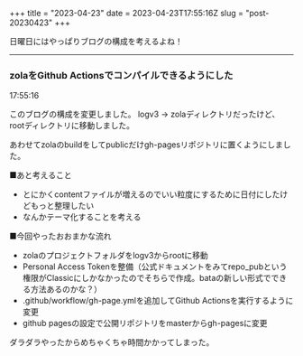 +++
title = "2023-04-23"
date = 2023-04-23T17:55:16Z
slug = "post-20230423"
+++

日曜日にはやっぱりブログの構成を考えるよね！

---

### zolaをGithub Actionsでコンパイルできるようにした
17:55:16

このブログの構成を変更しました。
logv3 → zolaディレクトリだったけど、rootディレクトリに移動しました。

あわせてzolaのbuildをしてpublicだけgh-pagesリポジトリに置くようにしました。

■あと考えること
- とにかくcontentファイルが増えるのでいい粒度にするために日付にしたけどもっと整理したい
- なんかテーマ化することを考える

■今回やったおおまかな流れ
- zolaのプロジェクトフォルダをlogv3からrootに移動
- Personal Access Tokenを整備（公式ドキュメントをみてrepo_pubという権限がClassicにしかなかったのでそちらで作成。bataの新しい形式でできる方法あるのかな？）
- .github/workflow/gh-page.ymlを追加してGithub Actionsを実行するように変更
- github pagesの設定で公開リポジトリをmasterからgh-pagesに変更

ダラダラやったからめちゃくちゃ時間かかってしまった。
